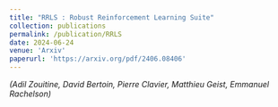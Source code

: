 ```yaml
---
title: "RRLS : Robust Reinforcement Learning Suite"
collection: publications
permalink: /publication/RRLS
date: 2024-06-24
venue: 'Arxiv'
paperurl: 'https://arxiv.org/pdf/2406.08406'
---
```

*(Adil Zouitine, David Bertoin, Pierre Clavier, Matthieu Geist, Emmanuel Rachelson)*  
<!-- [Download paper here](https://arxiv.org/pdf/2406.08406) -->
